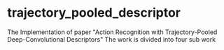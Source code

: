# trajectory_pooled_descriptor
The Implementation of paper "Action Recognition with Trajectory-Pooled Deep-Convolutional Descriptors"
The work is divided into four sub work
